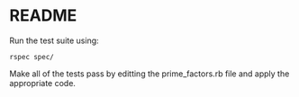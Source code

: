 # README

Run the test suite using:

```
rspec spec/
```

Make all of the tests pass by editting the prime_factors.rb file and apply
the appropriate code.
